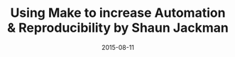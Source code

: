---
title: Using Make to increase Automation & Reproducibility by Shaun Jackman
text: Learn to use Make to manage your the data analysis pipeline!
location:  Simon Fraser University (Burnaby Campus) SSB 7172
link: https://github.com/ttimbers/studyGroup/issues/6
date: 2015-08-11
time: 3:30 pm

---